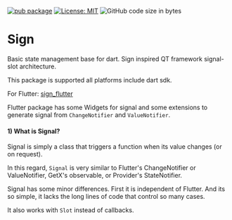 [![pub package](https://img.shields.io/pub/v/yaz.svg)](https://pub.dev/packages/yaz)
[![License: MIT](https://img.shields.io/badge/license-MIT-purple.svg)](https://opensource.org/licenses/MIT)
![GitHub code size in bytes](https://img.shields.io/github/languages/code-size/MehmetYaz/sign)


# Sign

Basic state management base for dart. Sign inspired QT framework signal-slot architecture.


This package is supported all platforms include dart sdk.

For Flutter: [sign_flutter](https://pub.dev/packages/sign_flutter)

Flutter package has some Widgets for signal and some extensions to generate
signal from ``ChangeNotifier`` and ``ValueNotifier``.

#### 1) What is Signal?

Signal is simply a class that triggers a function when its value changes (or on request).

In this regard, ``Signal`` is very similar to Flutter's ChangeNotifier or ValueNotifier,
GetX's observable, or Provider's StateNotifier.

Signal has some minor differences. First it is independent of Flutter. And its so simple, 
it lacks the long lines of code that control so many cases. 

It also works with `Slot` instead of callbacks.


